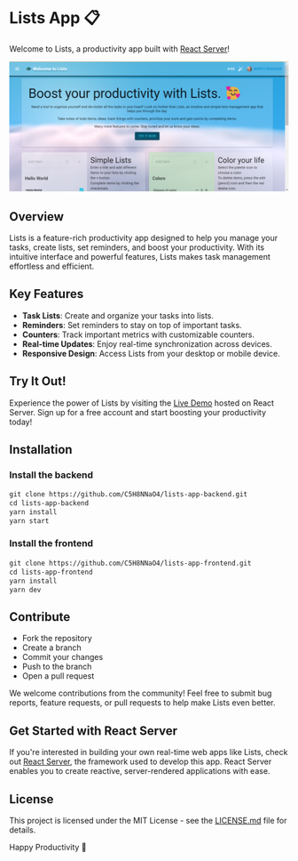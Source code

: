 # Lists App 📋

Welcome to Lists, a productivity app built with [React Server](https://state-less.cloud)!

![Lists App](/public/screenshot.png)

## Overview

Lists is a feature-rich productivity app designed to help you manage your tasks, create lists, set reminders, and boost your productivity. With its intuitive interface and powerful features, Lists makes task management effortless and efficient.

## Key Features

- **Task Lists**: Create and organize your tasks into lists.
- **Reminders**: Set reminders to stay on top of important tasks.
- **Counters**: Track important metrics with customizable counters.
- **Real-time Updates**: Enjoy real-time synchronization across devices.
- **Responsive Design**: Access Lists from your desktop or mobile device.

## Try It Out!

Experience the power of Lists by visiting the [Live Demo](https://lists.state-less.cloud) hosted on React Server. Sign up for a free account and start boosting your productivity today!

## Installation
### Install the backend
```
git clone https://github.com/C5H8NNaO4/lists-app-backend.git
cd lists-app-backend
yarn install
yarn start
```
### Install the frontend
```
git clone https://github.com/C5H8NNaO4/lists-app-frontend.git
cd lists-app-frontend
yarn install
yarn dev
```

## Contribute
* Fork the repository
* Create a branch
* Commit your changes
* Push to the branch
* Open a pull request

We welcome contributions from the community! Feel free to submit bug reports, feature requests, or pull requests to help make Lists even better.

## Get Started with React Server

If you're interested in building your own real-time web apps like Lists, check out [React Server](https://state-less.cloud), the framework used to develop this app. React Server enables you to create reactive, server-rendered applications with ease.

## License

This project is licensed under the MIT License - see the [LICENSE.md](LICENSE.md) file for details.

Happy Productivity 🚀
